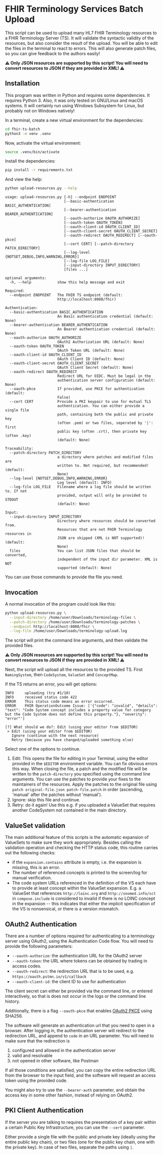 # FHIR Terminology Services Batch Upload

This script can be used to upload many HL7 FHIR Terminology resources to a FHIR Terminology Server (TS). It will validate the syntactic validity of the resources, but also consider the result of the upload. You will be able to edit the files in the terminal to react to errors. This will also generate patch files, so you can give feedback to the authors easily!

**⚠ Only JSON resources are supported by this script! You will need to convert resources to JSON if they are provided in XML! ⚠**

## Installation

This program was written in Python and requires some dependencies. It requires Python 3. Also, it was only tested on GNU/Linux and macOS systems. It will certainly run using Windows Subsystem for Linux, but probably not on Windows natively!

In a terminal, create a new virtual environment for the dependencies:

```bash
cd fhir-ts-batch
python3 -m venv .venv
```

Now, activate the virtual environment:

```bash
source .venv/bin/activate
```

Install the dependencies:

```bash
pip install -r requirements.txt
```

And view the help:

```bash
python upload-resources.py --help
```

```
usage: upload-resources.py [-h] --endpoint ENDPOINT
                           [--basic-authentication BASIC_AUTHENTICATION]
                           [--bearer-authentication BEARER_AUTHENTICATION]
                           [--oauth-authorize OAUTH_AUTHORIZE]
                           [--oauth-token OAUTH_TOKEN]
                           [--oauth-client-id OAUTH_CLIENT_ID]
                           [--oauth-client-secret OAUTH_CLIENT_SECRET]
                           [--oauth-redirect OAUTH_REDIRECT] [--oauth-pkce]
                           [--cert CERT] [--patch-directory PATCH_DIRECTORY]
                           [--log-level {NOTSET,DEBUG,INFO,WARNING,ERROR}]
                           [--log-file LOG_FILE]
                           [--input-directory INPUT_DIRECTORY]
                           [files ...]

optional arguments:
  -h, --help            show this help message and exit

Required:
  --endpoint ENDPOINT   The FHIR TS endpoint (default:
                        http://localhost:8080/fhir)

Authentication:
  --basic-authentication BASIC_AUTHENTICATION
                        An Basic authentication credential (default: None)
  --bearer-authentication BEARER_AUTHENTICATION
                        An Bearer authentication credential (default: None)
  --oauth-authorize OAUTH_AUTHORIZE
                        OAuth2 Authorization URL (default: None)
  --oauth-token OAUTH_TOKEN
                        OAuth Token URL (default: None)
  --oauth-client-id OAUTH_CLIENT_ID
                        OAuth Client ID (default: None)
  --oauth-client-secret OAUTH_CLIENT_SECRET
                        OAuth Client Secret (default: None)
  --oauth-redirect OAUTH_REDIRECT
                        Redirect URL for OIDC. Must be legal in the
                        authentication server configuration (default: None)
  --oauth-pkce          If provided, use PKCE for authentication (default:
                        False)
  --cert CERT           Provide a PKI keypair to use for mutual TLS
                        authentication. You can either provide a single file
                        path, containing both the public and private key
                        (often .pem) or two files, seperated by '|': first
                        public key (often .crt), then private key (often .key)
                        (default: None)

Traceability:
  --patch-directory PATCH_DIRECTORY
                        a directory where patches and modified files are
                        written to. Not required, but recommended! (default:
                        None)
  --log-level {NOTSET,DEBUG,INFO,WARNING,ERROR}
                        Log level (default: INFO)
  --log-file LOG_FILE   Filename where a log file should be written to. If not
                        provided, output will only be provided to STDOUT
                        (default: None)

Input:
  --input-directory INPUT_DIRECTORY
                        Directory where resources should be converted from.
                        Resources that are not FHIR Terminology resources in
                        JSON are skipped (XML is NOT supported)! (default:
                        None)
  files                 You can list JSON files that should be converted,
                        independent of the input dir parameter. XML is NOT
                        supported (default: None)
```

You can use those commands to provide the file you need.

## Invocation

A normal invocation of the program could look like this:

```bash
python upload-resources.py \
  --input-directory /home/user/Downloads/terminology-files \
  --patch-directory /home/user/Downloads/terminology-patches \
  --endpoint http://localhost:8080/fhir \
  --log-file /home/user/Downloads/terminology-upload.log
```

The script will print the command line arguments, and then validate the provided files. 

**⚠ Only JSON resources are supported by this script! You will need to convert resources to JSON if they are provided in XML! ⚠**

Next, the script will upload all the resources to the provided TS. First `NamingSystem`, then `CodeSystem`, `ValueSet` and `ConceptMap`.

If the TS returns an error, you will get options:

```
INFO     uploading (try #1/10)
INFO     received status code 422
ERROR    This status code means an error occurred.
ERROR    FHIR OperationOutcome Issue: ['{"code": "invalid", "details": "text": "Code System concept includes a property value for category but the Code System does not define this property."}, "severity": "error"']

[?] What should we do?: Edit (using your editor from $EDITOR)
 > Edit (using your editor from $EDITOR)
   Ignore (continue with the next resource)
   Retry (because you have changed/uploaded something else)
```

Select one of the options to continue.

1. Edit: This opens the file for editing in your Terminal, using the editor provided in the `$EDITOR` environment variable. You can fix obvious errors this way. When closing the file, a patch and the modified file will be written to the `patch-directory` you specified using the command line arguments. You can use the patches to provide your fixes to the maintainers of the resources. Apply the patches to the original file using `patch original-file.json patch-file.patch` in order (ascending, 'manual' after the patches without 'manual').
2. Ignore: skip this file and continue.
3. Retry: do it again! Use this e.g. if you uploaded a ValueSet that requires another CodeSystem not contained in the main directory.

## ValueSet validation

The main additional feature of this scripts is the automatic expansion of ValueSets to make sure they work appropriately. Besides calling the validation operation and checking the HTTP status code, this routine carries out the following checks:

* if the `expansion.contains` attribute is empty, i.e. the expansion is missing, this is an error.
* The number of referenced concepts is printed to the screen/log for manual verification.
* The code system URLs referenced in the definition of the VS each have to provide at least concept within the ValueSet expansion. E.g. a ValueSet that references `http://loinc.org` and `http://snomed.info/sct` in `compose.include` is considered to invalid if there is no LOINC concept in the expansion -- this indicates that either the implicit specification of the VS is nonsensical, or there is a version mismatch.

## OAuth2 Authentication

There are a number of options required for authenticating to a terminology server using OAuth2, using the Authentication Code flow.
You will need to provide the following parameters:
* `--oauth-authorize`: the authentication URL for the OAuth2 server
* `--oauth-token`: the URL where tokens can be obtained by trading in access codes.
* `--oauth-redirect`: the redirection URL that is to be used, e.g. `https://oauth.pstmn.io/v1/callback`
* `--oauth-client-id`: the client ID to use for authentication

The client secret can either be provided via the command line, or entered interactively, so that is does not occur in the logs or the command line history.

Additionally, there is a flag `--oauth-pkce` that enables [OAuth2 PKCE](https://oauth.net/2/pkce/) using SHA256.

The software will generate an authentication url that you need to open in a browser. After logging in, the authentication server will redirect to the redirection URL, and append to `code` in an URL parameter. You will need to make sure that the redirection is

1. configured and allowed in the authentication server
2. valid and resolvable
3. not opened in other software, like Postman

If all those conditions are satisfied, you can copy the entire redirection URL from the browser to the input field, and the software will request an access token using the provided code.

You might also try to use the `--bearer-auth` parameter, and obtain the access key in some other fashion, instead of relying on OAuth2.

## PKI Client Authentication

If the server you are talking to requires the presentation of a key pair within a certain Public Key Infrastructure, you can use the `--cert` parameter.

Either provide a single file with the public and private key (ideally using the entire public key chain), or two files (one for the public key chain, one with the private key). In case of two files, separate the paths using `|`.
